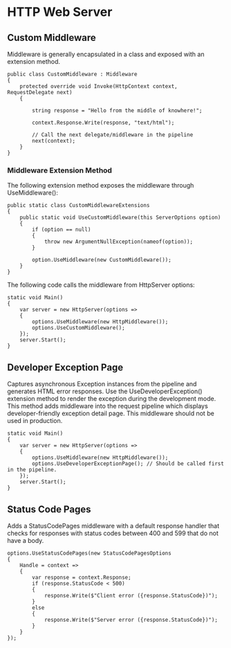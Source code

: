 # HTTP Web Server

## Custom Middleware
Middleware is generally encapsulated in a class and exposed with an extension method. 

```CSharp
public class CustomMiddleware : Middleware
{
    protected override void Invoke(HttpContext context, RequestDelegate next)
    {

        string response = "Hello from the middle of knowhere!";

        context.Response.Write(response, "text/html");

        // Call the next delegate/middleware in the pipeline
        next(context);
    }
}
```

### Middleware Extension Method
The following extension method exposes the middleware through UseMiddleware():

```CSharp
public static class CustomMiddlewareExtensions
{
    public static void UseCustomMiddleware(this ServerOptions option)
    {
        if (option == null)
        {
            throw new ArgumentNullException(nameof(option));
        }

        option.UseMiddleware(new CustomMiddleware());
    }
}
```
The following code calls the middleware from HttpServer options:

```CSharp
static void Main()
{
    var server = new HttpServer(options =>
    { 
        options.UseMiddleware(new HttpMiddleware());
        options.UseCustomMiddleware();
    });
    server.Start();
}
```

## Developer Exception Page

Captures asynchronous Exception instances from the pipeline and generates HTML error responses. Use the
UseDeveloperException() extension method to render the exception during the development mode. This method
adds middleware into the request pipeline which displays developer-friendly exception detail page. This
middleware should not be used in production.

```CSharp
static void Main()
{
    var server = new HttpServer(options =>
    { 
        options.UseMiddleware(new HttpMiddleware());
        options.UseDeveloperExceptionPage(); // Should be called first in the pipeline.
    });
    server.Start();
}
```
## Status Code Pages

Adds a StatusCodePages middleware with a default response handler that checks for responses with
status codes between 400 and 599 that do not have a body.

```CSharp
options.UseStatusCodePages(new StatusCodePagesOptions
{
    Handle = context =>
    {
        var response = context.Response;
        if (response.StatusCode < 500)
        {
            response.Write($"Client error ({response.StatusCode})");
        }
        else
        {
            response.Write($"Server error ({response.StatusCode})");
        }
    }
});
```